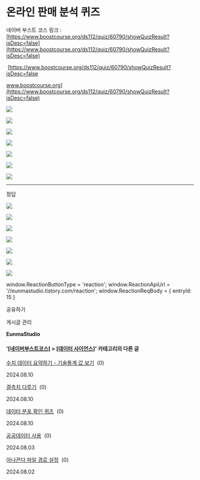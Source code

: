 
# 온라인 판매 분석 퀴즈

네이버 부스트 코스 링크 : [https://www.boostcourse.org/ds112/quiz/60790/showQuizResult?isDesc=false](https://www.boostcourse.org/ds112/quiz/60790/showQuizResult?isDesc=false)

 [https://www.boostcourse.org/ds112/quiz/60790/showQuizResult?isDesc=false

www.boostcourse.org](https://www.boostcourse.org/ds112/quiz/60790/showQuizResult?isDesc=false)

![](https://blog.kakaocdn.net/dn/bndhZC/btsJfopavTy/lES6w5OJXJdYFNKRroVMd1/img.jpg)

![](https://blog.kakaocdn.net/dn/mLmzf/btsJfEZBqX9/a2I2bog4kdiAlOKW8tGVrk/img.jpg)

![](https://blog.kakaocdn.net/dn/bDtpOS/btsJd3s4omK/mVr5KEQs9zQ6oFKJllhHOk/img.jpg)

![](https://blog.kakaocdn.net/dn/dH6I1j/btsJeph3opT/Hykvyt0qmZPJwZNdlNB27k/img.jpg)

![](https://blog.kakaocdn.net/dn/cDnRbP/btsJeUPHKTM/0pnhLxVpWWVIKTVaq53dJ0/img.jpg)

![](https://blog.kakaocdn.net/dn/bqkUod/btsJfAXgjSm/T4KLjUXAGJLNkwJful5cE0/img.jpg)

![](https://blog.kakaocdn.net/dn/bs0yyN/btsJeOu9AV4/Vu3FoI16ZMVpfpBPyIr6iK/img.jpg)

* * *

정답

![](https://blog.kakaocdn.net/dn/bypcBR/btsJd2gAif7/O8LweeaFvlRWKsYm7D9Oo0/img.png)

![](https://blog.kakaocdn.net/dn/bQAjJK/btsJeopUPJh/oxi7rz8LIMTxtevUl9PwR1/img.png)

![](https://blog.kakaocdn.net/dn/oUZLq/btsJeN31S9O/0k9O3Ap63j4LMQ2OUWkQQ1/img.png)

![](https://blog.kakaocdn.net/dn/IL2LI/btsJel1kqXc/AIJH9F43jQpIKoZnyd7jKk/img.png)

![](https://blog.kakaocdn.net/dn/IIBF8/btsJd8urEvm/VZqKk2ANK0cAbttovJnnk1/img.png)

![](https://blog.kakaocdn.net/dn/cHO6n6/btsJfFYv1gy/7Zl1HpFbo9T1dPiGNEWlO1/img.png)

![](https://blog.kakaocdn.net/dn/9iWRB/btsJdoxDFjN/YSFkAjG78Grkf8TwXw5enK/img.png)

window.ReactionButtonType = 'reaction'; window.ReactionApiUrl = '//eunmastudio.tistory.com/reaction'; window.ReactionReqBody = { entryId: 15 }

공유하기

게시글 관리

**EunmaStudio**

#### '[\[네이버부스트코스\]](/category/%5B%EB%84%A4%EC%9D%B4%EB%B2%84%EB%B6%80%EC%8A%A4%ED%8A%B8%EC%BD%94%EC%8A%A4%5D) > [\[데이터 사이언스\]](/category/%5B%EB%84%A4%EC%9D%B4%EB%B2%84%EB%B6%80%EC%8A%A4%ED%8A%B8%EC%BD%94%EC%8A%A4%5D/%5B%EB%8D%B0%EC%9D%B4%ED%84%B0%20%EC%82%AC%EC%9D%B4%EC%96%B8%EC%8A%A4%5D)' 카테고리의 다른 글

[수치 데이터 요약하기 - 기술통계 값 보기](/12)  (0)

2024.08.10

[결측치 다루기](/11)  (0)

2024.08.10

[데이터 분포 확인 퀴즈](/10)  (0)

2024.08.10

[공공데이터 사용](/9)  (0)

2024.08.03

[아나콘다 파일 경로 설정](/7)  (0)

2024.08.02
            